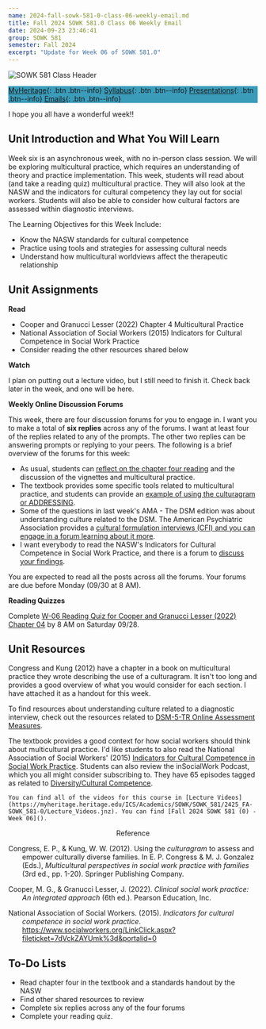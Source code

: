 ```yaml
---
name: 2024-fall-sowk-581-0-class-06-weekly-email.md
title: Fall 2024 SOWK 581.0 Class 06 Weekly Email
date: 2024-09-23 23:46:41
group: SOWK 581
semester: Fall 2024
excerpt: "Update for Week 06 of SOWK 581.0"
---
```


![SOWK 581 Class Header](https://jacobrcampbell.com/assets/media/2024-09-01-sowk-581-email-header-image.jpg)

<div style="background-color: #3b9cba; width: 100%;" markdown="1">

[MyHeritage](https://myheritage.heritage.edu/ICS/Academics/SOWK/SOWK_581/2425_FA-SOWK_581-0/){: .btn .btn--info}
[Syllabus](https://myheritage.heritage.edu/ICS/Academics/SOWK/SOWK_581/2425_FA-SOWK_581-0/Syllabus.jnz){: .btn .btn--info}
[Presentations](https://presentations.jacobrcampbell.com){: .btn .btn--info}
[Emails](https://jacobrcampbell.com/communications/){: .btn .btn--info}

</div>

I hope you all have a wonderful week!!

## Unit Introduction and What You Will Learn

Week six is an asynchronous week, with no in-person class session. We will be exploring multicultural practice, which requires an understanding of theory and practice implementation. This week, students will read about (and take a reading quiz) multicultural practice. They will also look at the NASW and the indicators for cultural competency they lay out for social workers. Students will also be able to consider how cultural factors are assessed within diagnostic interviews.

The Learning Objectives for this Week Include:

- Know the NASW standards for cultural competence
- Practice using tools and strategies for assessing cultural needs
- Understand how multicultural worldviews affect the therapeutic relationship

## Unit Assignments

**Read**

- Cooper and Granucci Lesser (2022) Chapter 4 Multicultural Practice
- National Association of Social Workers (2015) Indicators for Cultural Competence in Social Work Practice
- Consider reading the other resources shared below

**Watch**

I plan on putting out a lecture video, but I still need to finish it. Check back later in the week, and one will be here.

**Weekly Online Discussion Forums**

This week, there are four discussion forums for you to engage in. I want you to make a total of **six replies** across any of the forums. I want at least four of the replies related to any of the prompts. The other two replies can be answering prompts or replying to your peers. The following is a brief overview of the forums for this week:

- As usual, students can [reflect on the chapter four reading](https://myheritage.heritage.edu/ICS/Academics/SOWK/SOWK_581/2425_FA-SOWK_581-0/💻_W-06_923_-_929.jnz?portlet=Group_Discussion_Forums&screen=PostView&screenType=change&id=70d3ebb0-3244-47e8-936c-05213112c840) and the discussion of the vignettes and multicultural practice.
- The textbook provides some specific tools related to multicultural practice, and students can provide an [example of using the culturagram or ADDRESSING](https://myheritage.heritage.edu/ICS/Academics/SOWK/SOWK_581/2425_FA-SOWK_581-0/💻_W-06_923_-_929.jnz?portlet=Group_Discussion_Forums&screen=PostView&screenType=change&id=abfe9989-93bd-44da-b758-91f4315c047c).
- Some of the questions in last week's AMA - The DSM edition was about understanding culture related to the DSM. The American Psychiatric Association provides a [cultural formulation interviews (CFI) and you can engage in a forum learning about it more](https://myheritage.heritage.edu/ICS/Academics/SOWK/SOWK_581/2425_FA-SOWK_581-0/💻_W-06_923_-_929.jnz?portlet=Group_Discussion_Forums&screen=PostView&screenType=change&id=d2840744-3d91-4b71-8a28-9b75390e30d9).
- I want everybody to read the NASW's Indicators for Cultural Competence in Social Work Practice, and there is a forum to [discuss your findings](https://myheritage.heritage.edu/ICS/Academics/SOWK/SOWK_581/2425_FA-SOWK_581-0/💻_W-06_923_-_929.jnz?portlet=Group_Discussion_Forums&screen=PostView&screenType=change&id=843c808a-44ad-4603-8f72-fe6b6181bcd5). 

You are expected to read all the posts across all the forums. Your forums are due before Monday (09/30 at 8 AM).

**Reading Quizzes**

Complete [W-06 Reading Quiz for Cooper and Granucci Lesser (2022) Chapter 04](https://myheritage.heritage.edu/ICS/Academics/SOWK/SOWK_581/2425_FA-SOWK_581-0/Assignments.jnz?portlet=Coursework&screen=AssignmentDetailView&screenType=change&id=d54c2a98-7039-4a6f-9891-b551c6505a53) by 8 AM on Saturday 09/28.

## Unit Resources

Congress and Kung (2012) have a chapter in a book on multicultural practice they wrote describing the use of a culturagram. It isn't too long and provides a good overview of what you would consider for each section. I have attached it as a handout for this week.

To find resources about understanding culture related to a diagnostic interview, check out the resources related to [DSM-5-TR Online Assessment Measures](https://www.psychiatry.org/psychiatrists/practice/dsm/educational-resources/assessment-measures).

The textbook provides a good context for how social workers should think about multicultural practice. I'd like students to also read the National Association of Social Workers' (2015) [Indicators for Cultural Competence in Social Work Practice](https://www.socialworkers.org/LinkClick.aspx?fileticket=7dVckZAYUmk%3d&portalid=0). Students can also review the inSocialWork Podcast, which you all might consider subscribing to. They have 65 episodes tagged as related to [Diversity/Cultural Competence](https://www.insocialwork.org/category/diversity-cultural-competence/).

`You can find all of the videos for this course in [Lecture Videos](https://myheritage.heritage.edu/ICS/Academics/SOWK/SOWK_581/2425_FA-SOWK_581-0/Lecture_Videos.jnz). You can find [Fall 2024 SOWK 581 (0) - Week 06]().`

<div style="text-align: center" markdown="1">
Reference
</div>
<div style="margin: 0 0 0 2em; text-indent: -2em;" markdown="1">

Congress, E. P., & Kung, W. W. (2012). Using the _culturagram_ to assess and empower culturally diverse families. In E. P. Congress & M. J. Gonzalez (Eds.), _Multicultural perspectives in social work practice with families_ (3rd ed., pp. 1-20). Springer Publishing Company. 

Cooper, M. G., & Granucci Lesser, J. (2022). _Clinical social work practice: An integrated approach_ (6th ed.). Pearson Education, Inc. 

National Association of Social Workers. (2015). _Indicators for cultural competence in social work practice_. <https://www.socialworkers.org/LinkClick.aspx?fileticket=7dVckZAYUmk%3d&portalid=0>

</div>

## To-Do Lists

- Read chapter four in the textbook and a standards handout by the NASW
- Find other shared resources to review
- Complete six replies across any of the four forums
- Complete your reading quiz.